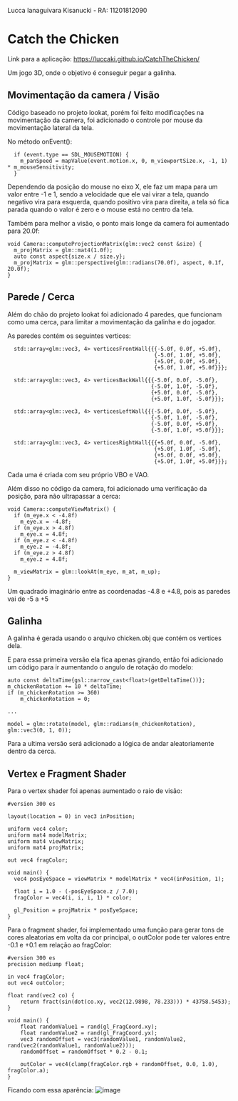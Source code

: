 Lucca Ianaguivara Kisanucki - RA: 11201812090

# Catch the Chicken

Link para a aplicação: https://luccaki.github.io/CatchTheChicken/

Um jogo 3D, onde o objetivo é conseguir pegar a galinha.

## Movimentação da camera / Visão

Código baseado no projeto lookat, porém foi feito modificações na movimentação da camera, foi adicionado o controle por mouse da movimentação lateral da tela.

No método onEvent():
```
  if (event.type == SDL_MOUSEMOTION) {
    m_panSpeed = mapValue(event.motion.x, 0, m_viewportSize.x, -1, 1) * m_mouseSensitivity;
  }
```
Dependendo da posição do mouse no eixo X, ele faz um mapa para um valor entre -1 e 1, sendo a velocidade que ele vai virar a tela, quando negativo vira para esquerda, quando positivo vira para direita, a tela só fica parada quando o valor é zero e o mouse está no centro da tela.

Também para melhor a visão, o ponto mais longe da camera foi aumentado para 20.0f:
```
void Camera::computeProjectionMatrix(glm::vec2 const &size) {
  m_projMatrix = glm::mat4(1.0f);
  auto const aspect{size.x / size.y};
  m_projMatrix = glm::perspective(glm::radians(70.0f), aspect, 0.1f, 20.0f);
}
```

## Parede / Cerca

Além do chão do projeto lookat foi adicionado 4 paredes, que funcionam como uma cerca, para limitar a movimentação da galinha e do jogador.

As paredes contém os seguintes vertices:
```
  std::array<glm::vec3, 4> verticesFrontWall{{{-5.0f, 0.0f, +5.0f},
                                              {-5.0f, 1.0f, +5.0f},
                                              {+5.0f, 0.0f, +5.0f},
                                              {+5.0f, 1.0f, +5.0f}}};

  std::array<glm::vec3, 4> verticesBackWall{{{-5.0f, 0.0f, -5.0f},
                                             {-5.0f, 1.0f, -5.0f},
                                             {+5.0f, 0.0f, -5.0f},
                                             {+5.0f, 1.0f, -5.0f}}};

  std::array<glm::vec3, 4> verticesLeftWall{{{-5.0f, 0.0f, -5.0f},
                                             {-5.0f, 1.0f, -5.0f},
                                             {-5.0f, 0.0f, +5.0f},
                                             {-5.0f, 1.0f, +5.0f}}};

  std::array<glm::vec3, 4> verticesRightWall{{{+5.0f, 0.0f, -5.0f},
                                              {+5.0f, 1.0f, -5.0f},
                                              {+5.0f, 0.0f, +5.0f},
                                              {+5.0f, 1.0f, +5.0f}}};
```
Cada uma é criada com seu próprio VBO e VAO.

Além disso no código da camera, foi adicionado uma verificação da posição, para não ultrapassar a cerca:
```
void Camera::computeViewMatrix() {
  if (m_eye.x < -4.8f)
    m_eye.x = -4.8f;
  if (m_eye.x > 4.8f)
    m_eye.x = 4.8f;
  if (m_eye.z < -4.8f)
    m_eye.z = -4.8f;
  if (m_eye.z > 4.8f)
    m_eye.z = 4.8f;

  m_viewMatrix = glm::lookAt(m_eye, m_at, m_up);
}
```
Um quadrado imaginário entre as coordenadas -4.8 e +4.8, pois as paredes vai de -5 a +5

## Galinha

A galinha é gerada usando o arquivo chicken.obj que contém os vertices dela.

E para essa primeira versão ela fica apenas girando, então foi adicionado um código para ir aumentando o angulo de rotação do modelo:
```
auto const deltaTime{gsl::narrow_cast<float>(getDeltaTime())};
m_chickenRotation += 10 * deltaTime;
if (m_chickenRotation >= 360)
    m_chickenRotation = 0;

...

model = glm::rotate(model, glm::radians(m_chickenRotation), glm::vec3(0, 1, 0));
```

Para a ultima versão será adicionado a lógica de andar aleatoriamente dentro da cerca.

## Vertex e Fragment Shader

Para o vertex shader foi apenas aumentado o raio de visão:
```
#version 300 es

layout(location = 0) in vec3 inPosition;

uniform vec4 color;
uniform mat4 modelMatrix;
uniform mat4 viewMatrix;
uniform mat4 projMatrix;

out vec4 fragColor;

void main() {
  vec4 posEyeSpace = viewMatrix * modelMatrix * vec4(inPosition, 1);

  float i = 1.0 - (-posEyeSpace.z / 7.0);
  fragColor = vec4(i, i, i, 1) * color;

  gl_Position = projMatrix * posEyeSpace;
}
```
Para o fragment shader, foi implementado uma função para gerar tons de cores aleatorias em volta da cor principal, o outColor pode ter valores entre -0.1 e +0.1 em relação ao fragColor:
```
#version 300 es
precision mediump float;

in vec4 fragColor;
out vec4 outColor;

float rand(vec2 co) {
    return fract(sin(dot(co.xy, vec2(12.9898, 78.233))) * 43758.5453);
}

void main() {
    float randomValue1 = rand(gl_FragCoord.xy);
    float randomValue2 = rand(gl_FragCoord.yx);
    vec3 randomOffset = vec3(randomValue1, randomValue2, rand(vec2(randomValue1, randomValue2)));
    randomOffset = randomOffset * 0.2 - 0.1;

    outColor = vec4(clamp(fragColor.rgb + randomOffset, 0.0, 1.0), fragColor.a);
}

```
Ficando com essa aparência:
![image](https://github.com/luccaki/CatchTheChicken/assets/49926738/475bd9d9-4b23-4268-a12f-6abbe18bdce1)
